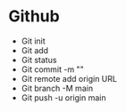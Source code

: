 # Github

- Git init
- Git add
- Git status
- Git commit -m ""
- Git remote add origin URL
- Git branch -M main
- Git push -u origin main

